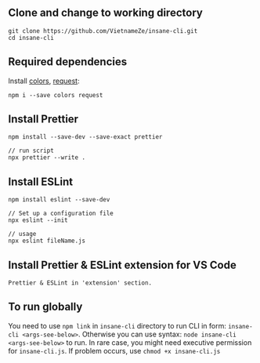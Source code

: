 ## Clone and change to working directory

```
git clone https://github.com/VietnameZe/insane-cli.git
cd insane-cli
```

## Required dependencies

Install [colors](https://www.npmjs.com/package/colors), [request](https://www.npmjs.com/package/request):

```
npm i --save colors request
```

## Install Prettier
```
npm install --save-dev --save-exact prettier

// run script
npx prettier --write .
```


## Install ESLint
```
npm install eslint --save-dev

// Set up a configuration file
npx eslint --init

// usage
npx eslint fileName.js

```

## Install Prettier & ESLint extension for VS Code
```
Prettier & ESLint in 'extension' section. 
```



## To run globally

You need to use `npm link` in `insane-cli` directory to run CLI in form: `insane-cli <args-see-below>`.
Otherwise you can use syntax: `node insane-cli <args-see-below>` to run.
In rare case, you might need executive permission for `insane-cli.js`. If problem occurs, use `chmod +x insane-cli.js`

